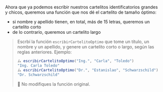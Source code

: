Ahora que ya podemos escribir nuestros cartelitos identificatorios grandes y chicos, queremos una función que nos dé el cartelito de tamaño óptimo: 

* si nombre y apellido tienen, en total, más de 15 letras, queremos un cartelito corto
* de lo contrario, queremos un cartelito largo

> Escrbí la función `escribirCartelitoOptimo` que tome un título, un nombre y un apellido, y genere un cartelito corto o largo, según las reglas anteriores. Ejemplo: 
> 
> ```javascript
> ム escribirCartelitoOptimo("Ing.", "Carla", "Toledo")
> "Ing. Carla Toledo"
> ム escribirCartelitoOptimo("Dr.", "Estanislao", "Schwarzschild")
> "Dr. Schwarzschild"
> ```
>
> :memo: No modifiques la función original. 